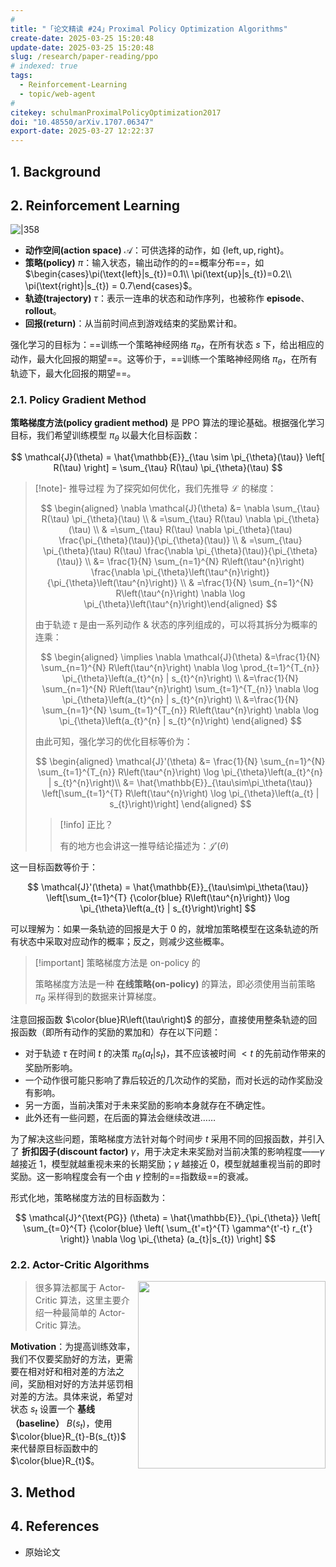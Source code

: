 ```yaml
---
# 
title: "「论文精读 #24」Proximal Policy Optimization Algorithms"
create-date: 2025-03-25 15:20:48
update-date: 2025-03-25 15:20:48
slug: /research/paper-reading/ppo
# indexed: true
tags:
  - Reinforcement-Learning
  - topic/web-agent
# 
citekey: schulmanProximalPolicyOptimization2017
doi: "10.48550/arXiv.1707.06347" 
export-date: 2025-03-27 12:22:37
---
```




## 1. Background

## 2. Reinforcement Learning

![|358](https://img.memset0.cn/2025/03/27/j3wHGBdU.png)

- **动作空间(action space)** $\mathcal{A}$：可供选择的动作，如 $\{ \text{left},\text{up},\text{right} \}$。
- **策略(policy)** $\pi$：输入状态，输出动作的的==概率分布==，如 $\begin{cases}\pi(\text{left}|s_{t})=0.1\\ \pi(\text{up}|s_{t})=0.2\\ \pi(\text{right}|s_{t}) = 0.7\end{cases}$。
- **轨迹(trajectory)** $\tau$：表示一连串的状态和动作序列，也被称作 **episode**、**rollout**。
- **回报(return)**：从当前时间点到游戏结束的奖励累计和。

强化学习的目标为：==训练一个策略神经网络 $\pi_{\theta}$，在所有状态 $s$ 下，给出相应的动作，最大化回报的期望==。这等价于，==训练一个策略神经网络 $\pi_{\theta}$，在所有轨迹下，最大化回报的期望==。

### 2.1. Policy Gradient Method

**策略梯度方法(policy gradient method)** 是 PPO 算法的理论基础。根据强化学习目标，我们希望训练模型 $\pi_{\theta}$ 以最大化目标函数：

$$
\mathcal{J}(\theta) = \hat{\mathbb{E}}_{\tau \sim \pi_{\theta}(\tau)} \left[ R(\tau) \right] = \sum_{\tau} R(\tau) \pi_{\theta}(\tau)
$$

> [!note]- 推导过程
> 为了探究如何优化，我们先推导 $\mathcal{L}$ 的梯度：
>
> $$
> \begin{aligned}
> \nabla \mathcal{J}(\theta)
> &= \nabla \sum_{\tau} R(\tau) \pi_{\theta}(\tau) \\
> & =\sum_{\tau} R(\tau) \nabla \pi_{\theta}(\tau) \\
> & =\sum_{\tau} R(\tau) \nabla \pi_{\theta}(\tau) \frac{\pi_{\theta}(\tau)}{\pi_{\theta}(\tau)} \\
> & =\sum_{\tau} \pi_{\theta}(\tau) R(\tau) \frac{\nabla \pi_{\theta}(\tau)}{\pi_{\theta}(\tau)} \\
> &= \frac{1}{N} \sum_{n=1}^{N} R\left(\tau^{n}\right) \frac{\nabla \pi_{\theta}\left(\tau^{n}\right)}{\pi_{\theta}\left(\tau^{n}\right)} \\ & =\frac{1}{N} \sum_{n=1}^{N} R\left(\tau^{n}\right) \nabla \log \pi_{\theta}\left(\tau^{n}\right)\end{aligned}
> $$
>
> 由于轨迹 $\tau$ 是由一系列动作 & 状态的序列组成的，可以将其拆分为概率的连乘：
>
> $$
> \begin{aligned}
> \implies \nabla \mathcal{J}(\theta)
> &=\frac{1}{N} \sum_{n=1}^{N} R\left(\tau^{n}\right) \nabla \log \prod_{t=1}^{T_{n}} \pi_{\theta}\left(a_{t}^{n} | s_{t}^{n}\right) \\
> &=\frac{1}{N} \sum_{n=1}^{N} R\left(\tau^{n}\right) \sum_{t=1}^{T_{n}} \nabla \log \pi_{\theta}\left(a_{t}^{n} | s_{t}^{n}\right) \\
> &=\frac{1}{N} \sum_{n=1}^{N} \sum_{t=1}^{T_{n}} R\left(\tau^{n}\right) \nabla \log \pi_{\theta}\left(a_{t}^{n} | s_{t}^{n}\right)
> \end{aligned}
> $$
>
> 由此可知，强化学习的优化目标等价为：
>
> $$
> \begin{aligned}
> \mathcal{J}'(\theta) &= \frac{1}{N} \sum_{n=1}^{N} \sum_{t=1}^{T_{n}} R\left(\tau^{n}\right) \log \pi_{\theta}\left(a_{t}^{n} | s_{t}^{n}\right)\\
> &= \hat{\mathbb{E}}_{\tau\sim\pi_\theta(\tau)} \left[\sum_{t=1}^{T} R\left(\tau^{n}\right) \log \pi_{\theta}\left(a_{t} | s_{t}\right)\right]
> \end{aligned}
> $$
>
> > [!info] 正比？
> >
> > 有的地方也会讲这一推导结论描述为：$\mathcal{J}'(\theta)$

这一目标函数等价于：

$$
\mathcal{J}'(\theta) = \hat{\mathbb{E}}_{\tau\sim\pi_\theta(\tau)} \left[\sum_{t=1}^{T} {\color{blue} R\left(\tau^{n}\right)} \log \pi_{\theta}\left(a_{t} | s_{t}\right)\right]
$$

可以理解为：如果一条轨迹的回报是大于 0 的，就增加策略模型在这条轨迹的所有状态中采取对应动作的概率；反之，则减少这些概率。

> [!important] 策略梯度方法是 on-policy 的
>
> 策略梯度方法是一种 **在线策略(on-policy)** 的算法，即必须使用当前策略 $\pi_{\theta}$ 采样得到的数据来计算梯度。

注意回报函数 $\color{blue}R\left(\tau\right)$ 的部分，直接使用整条轨迹的回报函数（即所有动作的奖励的累加和）存在以下问题：

- 对于轨迹 $\tau$ 在时间 $t$ 的决策 $\pi_{\theta}(a_{t}|s_{t})$，其不应该被时间 $<t$ 的先前动作带来的奖励所影响。
- 一个动作很可能只影响了靠后较近的几次动作的奖励，而对长远的动作奖励没有影响。
- 另一方面，当前决策对于未来奖励的影响本身就存在不确定性。
- 此外还有一些问题，在后面的算法会继续改进……

为了解决这些问题，策略梯度方法针对每个时间步 $t$ 采用不同的回报函数，并引入了 **折扣因子(discount factor)** $\gamma$，用于决定未来奖励对当前决策的影响程度——$\gamma$ 越接近 1，模型就越重视未来的长期奖励；$\gamma$ 越接近 0，模型就越重视当前的即时奖励。这一影响程度会有一个由 $\gamma$ 控制的==指数级==的衰减。

形式化地，策略梯度方法的目标函数为：

$$
\mathcal{J}^{\text{PG}} (\theta) = \hat{\mathbb{E}}_{\pi_{\theta}} \left[
\sum_{t=0}^{T} {\color{blue} \left( \sum_{t'=t}^{T} \gamma^{t'-t}  r_{t'} \right)} \nabla \log \pi_{\theta} (a_{t}|s_{t})
\right]
$$

### 2.2. Actor-Critic Algorithms

<img src="https://img.memset0.cn/2025/03/27/mQmRE0Vt.png" align="right" width="300">

> 很多算法都属于 Actor-Critic 算法，这里主要介绍一种最简单的 Actor-Critic 算法。

**Motivation**：为提高训练效率，我们不仅要奖励好的方法，更需要在相对好和相对差的方法之间，奖励相对好的方法并惩罚相对差的方法。具体来说，希望对状态 $s_{t}$ 设置一个 **基线（baseline）** $B(s_{t})$，使用 $\color{blue}R_{t}-B(s_{t})$ 来代替原目标函数中的 $\color{blue}R_{t}$。

## 3. Method

## 4. References

- 原始论文








